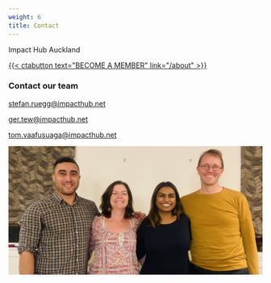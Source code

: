 ```yaml
---
weight: 6
title: Contact
---
```

Impact Hub Auckland

[{{< ctabutton text="BECOME A MEMBER" link="/about" >}} ](https://forms.gle/KthkVEtUQUUpW2bM7)

### Contact our team

stefan.ruegg@impacthub.net

ger.tew@impacthub.net

tom.vaafusuaga@impacthub.net

![](img_0138.jpg)